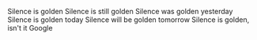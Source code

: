 Silence is golden
Silence is still golden
Silence was golden yesterday
Silence is golden today
Silence will be golden tomorrow
Silence is golden, isn't it Google
